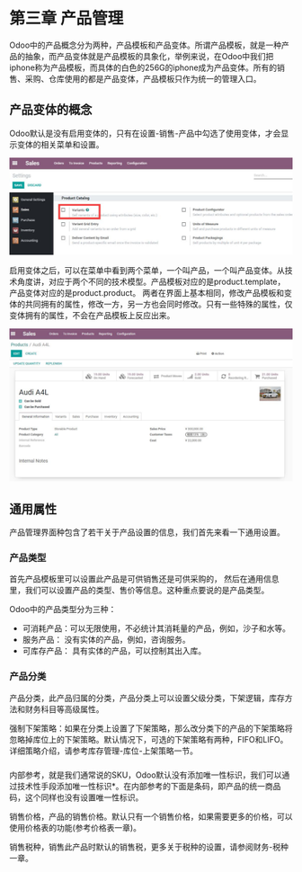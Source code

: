 # 第三章 产品管理

Odoo中的产品概念分为两种，产品模板和产品变体。所谓产品模板，就是一种产品的抽象，而产品变体就是产品模板的具象化，举例来说，在Odoo中我们把iphone称为产品模板，而具体的白色的256G的iphone成为产品变体。所有的销售、采购、仓库使用的都是产品变体，产品模板只作为统一的管理入口。

## 产品变体的概念

Odoo默认是没有启用变体的，只有在设置-销售-产品中勾选了使用变体，才会显示变体的相关菜单和设置。

![](images/1.jpg)

启用变体之后，可以在菜单中看到两个菜单，一个叫产品，一个叫产品变体。从技术角度讲，对应于两个不同的技术模型。产品模板对应的是product.template，产品变体对应的是product.product。 两者在界面上基本相同，修改产品模板和变体的共同拥有的属性，修改一方，另一方也会同时修改。只有一些特殊的属性，仅变体拥有的属性，不会在产品模板上反应出来。

![](images/2.jpg)

## 通用属性

产品管理界面种包含了若干关于产品设置的信息，我们首先来看一下通用设置。

### 产品类型

首先产品模板里可以设置此产品是可供销售还是可供采购的， 然后在通用信息里，我们可以设置产品的类型、售价等信息。这种重点要说的是产品类型。

Odoo中的产品类型分为三种：

* 可消耗产品：可以无限使用，不必统计其消耗量的产品，例如，沙子和水等。
* 服务产品： 没有实体的产品，例如，咨询服务。
* 可库存产品： 具有实体的产品，可以控制其出入库。

### 产品分类

产品分类，此产品归属的分类，产品分类上可以设置父级分类，下架逻辑，库存方法和财务科目等高级属性。

强制下架策略：如果在分类上设置了下架策略，那么改分类下的产品的下架策略将忽略掉库位上的下架策略。默认情况下，可选的下架策略有两种，FIFO和LIFO。详细策略介绍，请参考库存管理-库位-上架策略一节。

### 

内部参考，就是我们通常说的SKU，Odoo默认没有添加唯一性标识，我们可以通过技术性手段添加唯一性标识*。在内部参考的下面是条码，即产品的统一商品码，这个同样也没有设置唯一性标识。

销售价格，产品的销售价格。默认只有一个销售价格，如果需要更多的价格，可以使用价格表的功能(参考价格表一章)。

销售税种，销售此产品时默认的销售税，更多关于税种的设置，请参阅财务-税种一章。

